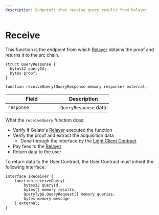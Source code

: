 ```yaml
---
description: Endpoints that receive query results from Relayer
---
```


# Receive

This function is the endpoint from which [Relayer](../relayer.md) obtains the proof and returns it to the src chain.

```solidity
struct QueryResponse {
  bytes32 queryId;
  bytes proof;
}

function receiveQuery(QueryResponse memory response) external;
```

<table><thead><tr><th width="148.5">Field</th><th>Description</th></tr></thead><tbody><tr><td><code>response</code></td><td><code>QueryResponse</code> data</td></tr></tbody></table>

What the `receiveQuery` function does:

* Verify if Gelato's [Relayer](../relayer.md) executed the function
* Verify the proof and extract the acquisition data
  * Done through the interface by the [Light Client Contract](../light-client/)
* Pay fees to the [Relayer](../relayer.md)
* Return data to the user

To return data to the User Contract, the User Contract must inherit the following interface:

```solidity
interface IReceiver {
    function receiveQuery(
        bytes32 queryId,
        bytes[] memory results,
        QueryType.QueryRequest[] memory queries,
        bytes memory message
    ) external;
}
```
